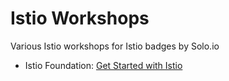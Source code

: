 # Istio Workshops
Various Istio workshops for Istio badges by Solo.io

- Istio Foundation: [Get Started with Istio](/istio-basics/README.md)
